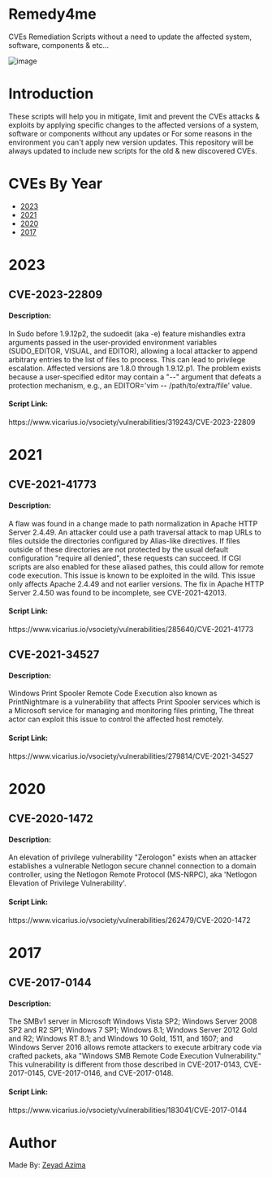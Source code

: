 # Remedy4me
CVEs Remediation Scripts without a need to update the affected system, software, components & etc...

![image](https://user-images.githubusercontent.com/62406753/218900452-fa29b867-c034-4b6f-905c-63d1b9d42715.png)


# Introduction
These scripts will help you in mitigate, limit and prevent the CVEs attacks & exploits by applying specific changes to the affected versions of a system, software or components without any updates or For some reasons in the environment you can't apply new version updates. This repository will be always updated to include new scripts for the old & new discovered CVEs. 

# CVEs By Year

- <a href="#2023">2023</a>
- <a href="#2021">2021</a>
- <a href="#2020">2020</a>
- <a href="#2017">2017</a>

# 2023

## CVE-2023-22809
<h4> Description: </h4> In Sudo before 1.9.12p2, the sudoedit (aka -e) feature mishandles extra arguments passed in the user-provided environment variables (SUDO_EDITOR, VISUAL, and EDITOR), allowing a local attacker to append arbitrary entries to the list of files to process. This can lead to privilege escalation. Affected versions are 1.8.0 through 1.9.12.p1. The problem exists because a user-specified editor may contain a "--" argument that defeats a protection mechanism, e.g., an EDITOR='vim -- /path/to/extra/file' value.
<h4>Script Link:</h4> https://www.vicarius.io/vsociety/vulnerabilities/319243/CVE-2023-22809

# 2021

## CVE-2021-41773
<h4> Description: </h4> A flaw was found in a change made to path normalization in Apache HTTP Server 2.4.49. An attacker could use a path traversal attack to map URLs to files outside the directories configured by Alias-like directives. If files outside of these directories are not protected by the usual default configuration "require all denied", these requests can succeed. If CGI scripts are also enabled for these aliased pathes, this could allow for remote code execution. This issue is known to be exploited in the wild. This issue only affects Apache 2.4.49 and not earlier versions. The fix in Apache HTTP Server 2.4.50 was found to be incomplete, see CVE-2021-42013.
<h4>Script Link:</h4> https://www.vicarius.io/vsociety/vulnerabilities/285640/CVE-2021-41773

## CVE-2021-34527
<h4> Description: </h4> Windows Print Spooler Remote Code Execution also known as PrintNightmare is a vulnerability that affects Print Spooler services which is a Microsoft service for managing and monitoring files printing, The threat actor can exploit this issue to control the affected host remotely.
<h4>Script Link:</h4> https://www.vicarius.io/vsociety/vulnerabilities/279814/CVE-2021-34527

# 2020

## CVE-2020-1472
<h4> Description: </h4> An elevation of privilege vulnerability "Zerologon" exists when an attacker establishes a vulnerable Netlogon secure channel connection to a domain controller, using the Netlogon Remote Protocol (MS-NRPC), aka 'Netlogon Elevation of Privilege Vulnerability'.
<h4>Script Link:</h4> https://www.vicarius.io/vsociety/vulnerabilities/262479/CVE-2020-1472

# 2017

## CVE-2017-0144
<h4> Description: </h4> The SMBv1 server in Microsoft Windows Vista SP2; Windows Server 2008 SP2 and R2 SP1; Windows 7 SP1; Windows 8.1; Windows Server 2012 Gold and R2; Windows RT 8.1; and Windows 10 Gold, 1511, and 1607; and Windows Server 2016 allows remote attackers to execute arbitrary code via crafted packets, aka "Windows SMB Remote Code Execution Vulnerability." This vulnerability is different from those described in CVE-2017-0143, CVE-2017-0145, CVE-2017-0146, and CVE-2017-0148.
<h4>Script Link:</h4> https://www.vicarius.io/vsociety/vulnerabilities/183041/CVE-2017-0144

# Author
Made By: <a href="https://zeyadazima.com/">Zeyad Azima</a>
